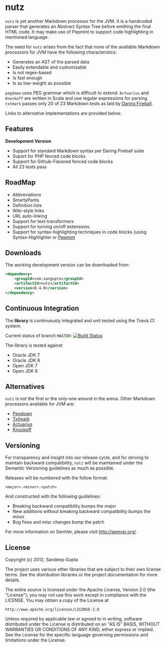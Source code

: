 nutz
====

`nutz` is yet another Markdown processor for the JVM. It is a handcoded parser that generates an Abstract Syntax Tree before emitting the final HTML code. It may make use of Pepmint to support code highlighting in mentioned language.

The need for `nutz` arises from the fact that none of the available Markdown processors for JVM have the following characterstics:

* Generates an AST of the parsed data
* Easily extendable and customizable
* Is not regex-based
* Is fast enough
* Is as low-weight as possible

`pegdown` uses PEG grammar which is difficult to extend. `Actuarius` and `Knockoff` are written in Scala and use regular expressions for parsing. `txtmark` passes only 20 of 23 Markdown tests as laid by [Daring Fireball](http://daringfireball.net/projects/markdown). 

Links to alternative implementations are provided below.

Features
--------

**Development Version**

* Support for standard Markdown syntax per Daring Fireball suite
* Suport for PHP fenced code blocks
* Support for Github-Flavored fenced code blocks
* All 23 tests pass

RoadMap
-------

* Abbreviations
* SmartyPants
* Definition lists
* Wiki-style links
* URL auto-linking
* Support for text-transformers
* Support for turning on/off extensions
* Support for syntax-highlighting techniques in code blocks (using Syntax-Highlighter or [Pepmint](https://www.sangupta.com/sangupta/pepmint)

Downloads
---------

The working development version can be downloaded from:

```xml
<dependency>
    <groupId>com.sangupta</groupId>
    <artifactId>nutz</artifactId>
    <version>0.4.0</version>
</dependency>
```

Continuous Integration
----------------------
The **library** is continuously integrated and unit tested using the *Travis CI system*.

Current status of branch `MASTER`: [![Build Status](https://secure.travis-ci.org/sangupta/nutz.png?branch=master)](http://travis-ci.org/sangupta/nutz)

The library is tested against

* Oracle JDK 7
* Oracle JDK 6
* Open JDK 7
* Open JDK 6

Alternatives
------------

`nutz` is not the first or the only-one around in the arena. Other Markdown processors available for JVM are:

* [Pegdown](http://pegdown.org)
* [Txtmark](https://github.com/rjeschke/txtmark)
* [Actuarius](https://github.com/chenkelmann/actuarius)
* [Knockoff](http://tristanjuricek.com/knockoff/)

Versioning
----------

For transparency and insight into our release cycle, and for striving to maintain backward compatibility, 
`nutz` will be maintained under the Semantic Versioning guidelines as much as possible.

Releases will be numbered with the follow format:

`<major>.<minor>.<patch>`

And constructed with the following guidelines:

* Breaking backward compatibility bumps the major
* New additions without breaking backward compatibility bumps the minor
* Bug fixes and misc changes bump the patch

For more information on SemVer, please visit http://semver.org/.

License
-------
	
Copyright (c) 2012, Sandeep Gupta

The project uses various other libraries that are subject to their
own license terms. See the distribution libraries or the project
documentation for more details.

The entire source is licensed under the Apache License, Version 2.0 
(the "License"); you may not use this work except in compliance with
the LICENSE. You may obtain a copy of the License at

	http://www.apache.org/licenses/LICENSE-2.0

Unless required by applicable law or agreed to in writing, software
distributed under the License is distributed on an "AS IS" BASIS,
WITHOUT WARRANTIES OR CONDITIONS OF ANY KIND, either express or implied.
See the License for the specific language governing permissions and
limitations under the License.
